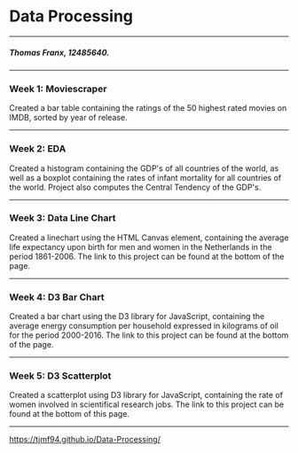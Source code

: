 # Data Processing
------

##### Thomas Franx, 12485640.


------

### Week 1: Moviescraper
Created a bar table containing the ratings of the 50 highest rated movies on IMDB, sorted by year of release.

------

### Week 2: EDA
Created a histogram containing the GDP's of all countries of the world, as well as a boxplot containing the rates of infant mortality for all countries of the world. Project also computes the Central Tendency of the GDP's.

------

### Week 3: Data Line Chart
Created a linechart using the HTML Canvas element, containing the average life expectancy upon birth for men and women in the Netherlands in the period 1861-2006. The link to this project can be found at the bottom of the page.

------

### Week 4: D3 Bar Chart
Created a bar chart using the D3 library for JavaScript, containing the average energy consumption per household expressed in kilograms of oil for the period 2000-2016. The link to this project can be found at the bottom of the page.

------

### Week 5: D3 Scatterplot
Created a scatterplot using D3 library for JavaScript, containing the rate of women involved in scientifical research jobs. The link to this project can be found at the bottom of this page.

------

https://tjmf94.github.io/Data-Processing/
